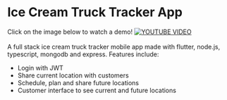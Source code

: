 # Ice Cream Truck Tracker App
Click on the image below to watch a demo!
[![YOUTUBE VIDEO](https://img.youtube.com/vi/rAO38sHuLUU/0.jpg)](https://www.youtube.com/watch?v=rAO38sHuLUU)
<br></br>
A full stack ice cream truck tracker mobile app made with flutter, node.js, typescript, mongodb and express. 
Features include:
<ul>
  <li>Login with JWT</li>
    <li>Share current location with customers</li>
    <li>Schedule, plan and share future locations</li>
    <li>Customer interface to see current and future locations</li>
 </ul>
